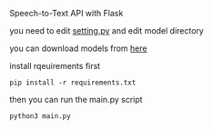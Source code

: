 Speech-to-Text API with Flask

you need to edit <ins>setting.py</ins> and edit model directory

you can download models from [here](https://alphacephei.com/vosk/models)

install rqeuirements first
```
pip install -r requirements.txt
```

then you can run the main.py script
```
python3 main.py
```